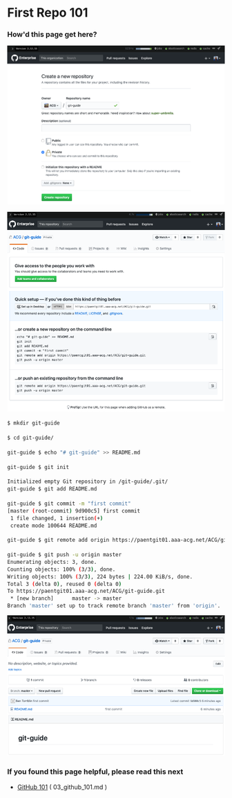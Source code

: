 # First Repo 101

### How'd this page get here?

![Image 01_create_repo.png](/images/01_create_repo.png)

![Image 02_create_repo.png](/images/02_create_repo.png)

```bash
$ mkdir git-guide

$ cd git-guide/

git-guide $ echo "# git-guide" >> README.md

git-guide $ git init

Initialized empty Git repository in /git-guide/.git/
git-guide $ git add README.md

git-guide $ git commit -m "first commit"
[master (root-commit) 9d900c5] first commit
 1 file changed, 1 insertion(+)
 create mode 100644 README.md

git-guide $ git remote add origin https://paentgit01.aaa-acg.net/ACG/git-guide.git

git-guide $ git push -u origin master
Enumerating objects: 3, done.
Counting objects: 100% (3/3), done.
Writing objects: 100% (3/3), 224 bytes | 224.00 KiB/s, done.
Total 3 (delta 0), reused 0 (delta 0)
To https://paentgit01.aaa-acg.net/ACG/git-guide.git
 * [new branch]      master -> master
Branch 'master' set up to track remote branch 'master' from 'origin'.
```

![Image 03_create_repo.png](/images/03_create_repo.png)

### If you found this page helpful, please read this next

- [GitHub 101](03_github_101.md) ( 03_github_101.md )
